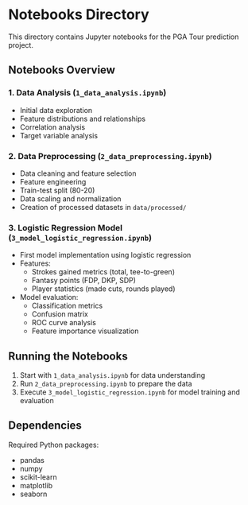 # Notebooks Directory

This directory contains Jupyter notebooks for the PGA Tour prediction project.

## Notebooks Overview

### 1. Data Analysis (`1_data_analysis.ipynb`)
- Initial data exploration
- Feature distributions and relationships
- Correlation analysis
- Target variable analysis

### 2. Data Preprocessing (`2_data_preprocessing.ipynb`)
- Data cleaning and feature selection
- Feature engineering
- Train-test split (80-20)
- Data scaling and normalization
- Creation of processed datasets in `data/processed/`

### 3. Logistic Regression Model (`3_model_logistic_regression.ipynb`)
- First model implementation using logistic regression
- Features:
  - Strokes gained metrics (total, tee-to-green)
  - Fantasy points (FDP, DKP, SDP)
  - Player statistics (made cuts, rounds played)
- Model evaluation:
  - Classification metrics
  - Confusion matrix
  - ROC curve analysis
  - Feature importance visualization

## Running the Notebooks
1. Start with `1_data_analysis.ipynb` for data understanding
2. Run `2_data_preprocessing.ipynb` to prepare the data
3. Execute `3_model_logistic_regression.ipynb` for model training and evaluation

## Dependencies
Required Python packages:
- pandas
- numpy
- scikit-learn
- matplotlib
- seaborn
